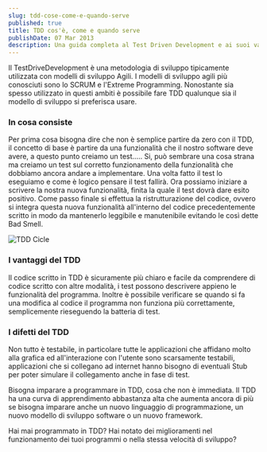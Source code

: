 ```yaml
---
slug: tdd-cose-come-e-quando-serve
published: true
title: TDD cos'è, come e quando serve
publishDate: 07 Mar 2013
description: Una guida completa al Test Driven Development e ai suoi vantaggi
---
```


Il TestDriveDevelopment è una metodologia di sviluppo tipicamente utilizzata con modelli di sviluppo Agili. I modelli di sviluppo agili più conosciuti sono lo SCRUM e l'Extreme Programming. Nonostante sia spesso utilizzato in questi ambiti è possibile fare TDD qualunque sia il modello di sviluppo si preferisca usare.

<!--more-->

### In cosa consiste

Per prima cosa bisogna dire che non è semplice partire da zero con il TDD, il concetto di base è partire da una funzionalità che il nostro software deve avere, a questo punto creiamo un test.....
Si, può sembrare una cosa strana ma creiamo un test sul corretto funzionamento della funzionalità che dobbiamo ancora andare a implementare. Una volta fatto il test lo eseguiamo e come è logico pensare il test fallirà. Ora possiamo iniziare a scrivere la nostra nuova funzionalità, finita la quale il test dovrà dare esito positivo. Come passo finale si effettua la ristrutturazione del codice, ovvero si integra questa nuova funzionalità all'interno del codice precedentemente scritto in modo da mantenerlo leggibile e manutenibile evitando le così dette Bad Smell.

![TDD Cicle](/assets/tdd_cycle.jpg)

### I vantaggi del TDD

Il codice scritto in TDD è sicuramente più chiaro e facile da comprendere di codice scritto con altre modalità, i test possono descrivere appieno le funzionalità del programma. Inoltre è possibile verificare se quando si fa una modifica al codice il programma non funziona più correttamente, semplicemente rieseguendo la batteria di test.

### I difetti del TDD

Non tutto è testabile, in particolare tutte le applicazioni che affidano molto alla grafica ed all'interazione con l'utente sono scarsamente testabili, applicazioni che si collegano ad internet hanno bisogno di eventuali Stub per poter simulare il collegamento anche in fase di test.

Bisogna imparare a programmare in TDD, cosa che non è immediata. Il TDD ha una curva di apprendimento abbastanza alta che aumenta ancora di più se bisogna imparare anche un nuovo linguaggio di programmazione, un nuovo modello di sviluppo software o un nuovo framework.

Hai mai programmato in TDD? Hai notato dei miglioramenti nel funzionamento dei tuoi programmi o nella stessa velocità di sviluppo?
